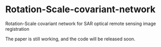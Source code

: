# Rotation-Scale-covariant-network
Rotation-Scale covariant network for SAR optical remote sensing image registration 

The paper is still working, and the code will be released soon.
